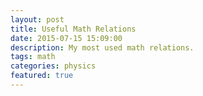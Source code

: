 ```yaml
---
layout: post
title: Useful Math Relations
date: 2015-07-15 15:09:00
description: My most used math relations.
tags: math
categories: physics
featured: true
---
```

